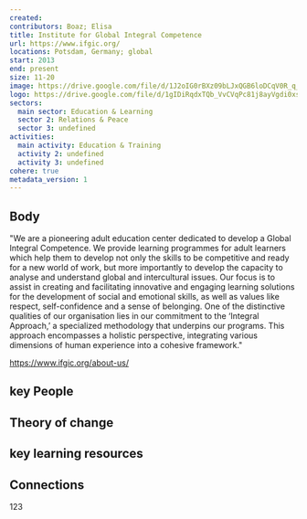 ```yaml
---
created:
contributors: Boaz; Elisa
title: Institute for Global Integral Competence
url: https://www.ifgic.org/
locations: Potsdam, Germany; global
start: 2013
end: present
size: 11-20
image: https://drive.google.com/file/d/1J2oIG0rBXz09bLJxQGB6loDCqV0R_q_h/view?usp=drive_link
logo: https://drive.google.com/file/d/1gIDiRqdxTQb_VvCVqPc81j8ayVgdi0xs/view?usp=drive_link
sectors:
  main sector: Education & Learning
  sector 2: Relations & Peace
  sector 3: undefined
activities: 
  main activity: Education & Training
  activity 2: undefined
  activity 3: undefined
cohere: true
metadata_version: 1
---
```



## Body

"We are a pioneering adult education center dedicated to develop a Global Integral Competence. We provide learning programmes for adult learners which help them to develop not only the skills to be competitive and ready for a new world of work, but more importantly to develop the capacity to analyse and understand global and intercultural issues. Our focus is to assist in creating and facilitating innovative and engaging learning solutions for the development of social and emotional skills, as well as values like respect, self-confidence and a sense of belonging. One of the distinctive qualities of our organisation lies in our commitment to the ‘Integral Approach,’ a specialized methodology that underpins our programs. This approach encompasses a holistic perspective, integrating various dimensions of human experience into a cohesive framework."

https://www.ifgic.org/about-us/

## key People



## Theory of change



## key learning resources



## Connections

123

